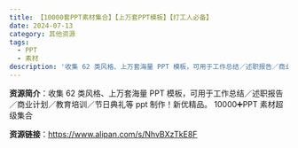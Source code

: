 ```yaml
---
title: 【10000套PPT素材集合】【上万套PPT模板】【打工人必备】
date: 2024-07-13
category: 其他资源
tags:
  - PPT
  - 素材
description: '收集 62 类风格、上万套海量 PPT 模板，可用于工作总结／述职报告／商业计划／教育培训／节日典礼等 ppt 制作！新优精品。10000➕PPT 素材超级集合'
---
```


**资源简介**：收集 62 类风格、上万套海量 PPT 模板，可用于工作总结／述职报告／商业计划／教育培训／节日典礼等 ppt 制作！新优精品。
10000➕PPT 素材超级集合

**资源链接**：https://www.alipan.com/s/NhvBXzTkE8F
